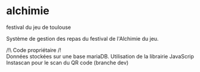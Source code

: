 # alchimie
festival du jeu de toulouse


Système de gestion des repas du festival de l'Alchimie du jeu.

/!\ Code propriétaire /!\
Données stockées sur une base mariaDB.
Utilisation de la librairie JavaScrip Instascan pour le scan du QR code (branche dev)

